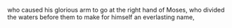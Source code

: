 who caused his glorious arm to go at the right hand of Moses, who divided the waters before them to make for himself an everlasting name,
